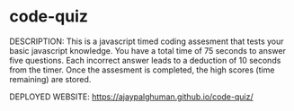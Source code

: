 # code-quiz

DESCRIPTION:
This is a javascript timed coding assesment that tests your basic javascript knowledge. You have a total time of 75 seconds to answer five questions. Each incorrect answer leads to a deduction of 10 seconds from the timer. Once the assesment is completed, the high scores (time remaining) are stored.

DEPLOYED WEBSITE:
https://ajaypalghuman.github.io/code-quiz/



